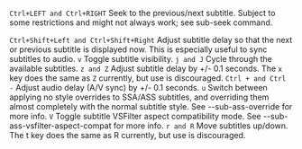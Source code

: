 `Ctrl+LEFT and Ctrl+RIGHT`
Seek to the previous/next subtitle. Subject to some restrictions and might not always work; see  sub-seek command.

`Ctrl+Shift+Left and Ctrl+Shift+Right`
Adjust subtitle delay so that the next or previous subtitle is displayed now. This is especially useful to sync subtitles to audio.
`v`
Toggle subtitle visibility.
`j and J`
Cycle through the available subtitles.
`z and Z`
Adjust subtitle delay by +/- 0.1 seconds. The `x` key does the same as `Z` currently, but use is discouraged.
`Ctrl + and Ctrl -`
Adjust audio delay (A/V sync) by +/- 0.1 seconds.
`u`
Switch between applying no style overrides to SSA/ASS subtitles, and overriding them almost completely with the normal subtitle style. See  --sub-ass-override for more info.
`V`
Toggle subtitle VSFilter aspect compatibility mode. See  --sub-ass-vsfilter-aspect-compat for more info.
`r and R`
Move subtitles up/down. The t key does the same as R currently, but use is discouraged.

